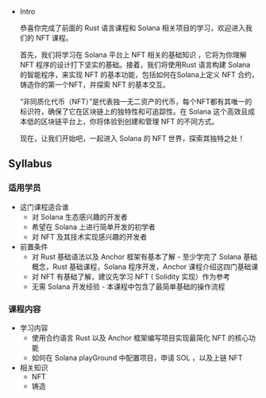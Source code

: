 - Intro
    
    恭喜你完成了前面的 Rust 语言课程和 Solana 相关项目的学习，欢迎进入我们的 NFT 课程。
    
    首先，我们将学习在 Solana 平台上 NFT 相关的基础知识 ，它将为你理解 NFT 程序的设计打下坚实的基础。接着，我们将使用Rust 语言构建 Solana 的智能程序，来实现 NFT 的基本功能，包括如何在Solana上定义 NFT 合约，铸造你的第一个NFT，并探索 NFT 的基本交互。
    
    “非同质化代币（NFT）”是代表独一无二资产的代币，每个NFT都有其唯一的标识符，确保了它在区块链上的独特性和可追踪性。在 Solana 这个高效且成本低的区块链平台上，你将体验到创建和管理 NFT 的不同方式。
    
    现在，让我们开始吧，一起进入 Solana 的 NFT 世界，探索其独特之处！
    

## Syllabus

### 适用学员

- 这门课程适合谁
    - 对 Solana 生态感兴趣的开发者
    - 希望在 Solana 上进行简单开发的初学者
    - 对 NFT 及其技术实现感兴趣的开发者
- 前置条件
    - 对 Rust 基础语法以及 Anchor 框架有基本了解 - 至少学完了 Solana 基础概念，Rust 基础课程，Solana 程序开发，Anchor 课程介绍这四门基础课
    - 对 NFT 有基础了解，建议先学习 NFT ( Solidity 实现）作为参考
    - 无需 Solana 开发经验 - 本课程中包含了最简单基础的操作流程

### **课程内容**

- 学习内容
    - 使用合约语言 Rust 以及 Anchor 框架编写项目实现最简化 NFT 的核心功能
    - 如何在 Solana playGround 中配置项目，申请 SOL ，以及上链 NFT
- 相关知识
    - NFT
    - 铸造